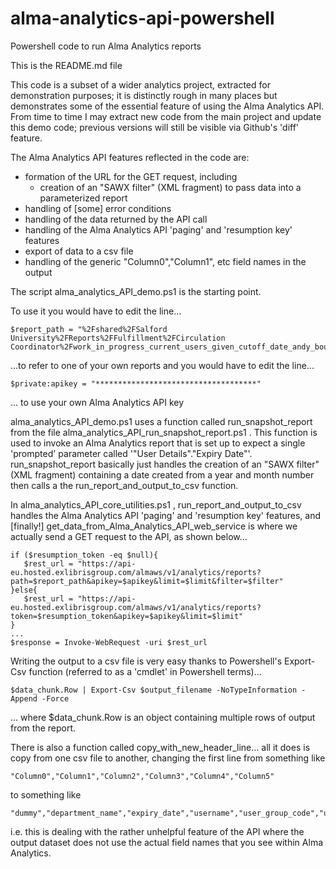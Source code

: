 # alma-analytics-api-powershell

Powershell code to run Alma Analytics reports

This is the README.md file


This code is a subset of a wider analytics project, extracted for demonstration purposes; it is distinctly rough in many places but demonstrates some of the essential feature of using the Alma Analytics API.  From time to time I may extract new code from the main project and update this demo code; previous versions will still be visible via Github's 'diff' feature.

The Alma Analytics API features reflected in the code are:
- formation of the URL for the GET request, including
  - creation of an "SAWX filter" (XML fragment) to pass data into a parameterized report
- handling of [some] error conditions
- handling of the data returned by the API call
- handling of the Alma Analytics API 'paging' and 'resumption key' features
- export of data to a csv file
- handling of the generic "Column0","Column1", etc field names in the output


The script alma_analytics_API_demo.ps1 is the starting point.

To use it you would have to edit the line...
```
$report_path = "%2Fshared%2FSalford University%2FReports%2FFulfillment%2FCirculation Coordinator%2Fwork_in_progress_current_users_given_cutoff_date_andy_bourne"
```
...to refer to one of your own reports and you would have to edit the line...
```
$private:apikey = "************************************"
```
... to use your own Alma Analytics API key

alma_analytics_API_demo.ps1 uses a function called run_snapshot_report from the file alma_analytics_API_run_snapshot_report.ps1 . 
This function is used to invoke an Alma Analytics report that is set up to expect a single 'prompted' parameter called '"User Details"."Expiry Date"'. 
run_snapshot_report basically just handles the creation of an "SAWX filter" (XML fragment) containing a date created from a year and month number then calls a the run_report_and_output_to_csv  function.

In alma_analytics_API_core_utilities.ps1 ,
run_report_and_output_to_csv  handles the Alma Analytics API 'paging' and 'resumption key' features, and
[finally!] get_data_from_Alma_Analytics_API_web_service is where we actually send a GET request to the API, as shown below...
```
if ($resumption_token -eq $null){
   $rest_url = "https://api-eu.hosted.exlibrisgroup.com/almaws/v1/analytics/reports?path=$report_path&apikey=$apikey&limit=$limit&filter=$filter"
}else{
   $rest_url = "https://api-eu.hosted.exlibrisgroup.com/almaws/v1/analytics/reports?token=$resumption_token&apikey=$apikey&limit=$limit"
}
...
$response = Invoke-WebRequest -uri $rest_url
```

Writing the output to a csv file is very easy thanks to Powershell's Export-Csv function (referred to as a 'cmdlet' in Powershell terms)...
```
$data_chunk.Row | Export-Csv $output_filename -NoTypeInformation -Append -Force
```
... where $data_chunk.Row is an object containing multiple rows of output from the report.


There is also a function called copy_with_new_header_line...
all it does is copy from one csv file to another, changing the first line from something like
```
"Column0","Column1","Column2","Column3","Column4","Column5"
```
to something like
```
"dummy","department_name","expiry_date","username","user_group_code","user_group_name"
```
i.e. this is dealing with the rather unhelpful feature of the API where the output dataset does not use the actual field names that you see within Alma Analytics.



